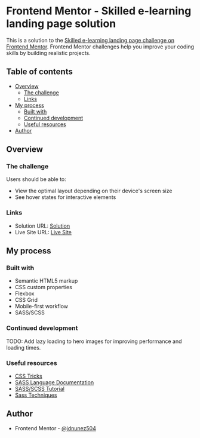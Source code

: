 # Frontend Mentor - Skilled e-learning landing page solution

This is a solution to the [Skilled e-learning landing page challenge on Frontend Mentor](https://www.frontendmentor.io/challenges/skilled-elearning-landing-page-S1ObDrZ8q). Frontend Mentor challenges help you improve your coding skills by building realistic projects.

## Table of contents

- [Overview](#overview)
  - [The challenge](#the-challenge)
  - [Links](#links)
- [My process](#my-process)
  - [Built with](#built-with)
  - [Continued development](#continued-development)
  - [Useful resources](#useful-resources)
- [Author](#author)

## Overview

### The challenge

Users should be able to:

- View the optimal layout depending on their device's screen size
- See hover states for interactive elements

### Links

- Solution URL: [Solution](https://github.com/jdnunez504/skilled-elearning-landing-page)
- Live Site URL: [Live Site](https://jdnunez504.github.io/skilled-elearning-landing-page/)

## My process

### Built with

- Semantic HTML5 markup
- CSS custom properties
- Flexbox
- CSS Grid
- Mobile-first workflow
- SASS/SCSS

### Continued development

TODO: Add lazy loading to hero images for improving performance and loading times.

### Useful resources

- [CSS Tricks](https://css-tricks.com/snippets/css/complete-guide-grid/)
- [SASS Language Documentation](https://sass-lang.com/documentation)
- [SASS/SCSS Tutorial](https://www.studytonight.com/sass)
- [Sass Techniques](https://css-tricks.com/sass-techniques-from-the-trenches/)

## Author

- Frontend Mentor - [@jdnunez504](https://www.frontendmentor.io/profile/jdnunez504)
